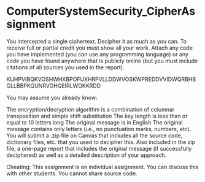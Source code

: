 # ComputerSystemSecurity_CipherAssignment

You intercepted a single ciphertext. Decipher it as much as you can. To receive full or partial credit you must show all your work. Attach any code you have implemented (you can use any programming language) or any code you have found anywhere that is publicly online (but you must include citations of all sources you used in the report).

KUHPVIBQKVOSHWHXBPOFUXHRPVLLDDWVOSKWPREDDVVIDWQRBHBGLLBBPKQUNRVOHQEIRLWOKKRDD

You may assume you already know:

The encryption/decryption algorithm is a combination of columnar transposition and simple shift substitution
The key length is less than or equal to 10 letters long
The original message is in English
The original message contains only letters (i.e., no punctuation marks, numbers, etc).
You will submit a .zip file on Canvas that includes all the source code, dictionary files, etc. that you used to decipher this. Also included in the zip file, a one-page report that includes the original message (if successfully deciphered) as well as a detailed description of your approach.

Cheating: This assignment is an individual assignment. You can discuss this with other students. You cannot share source code.
